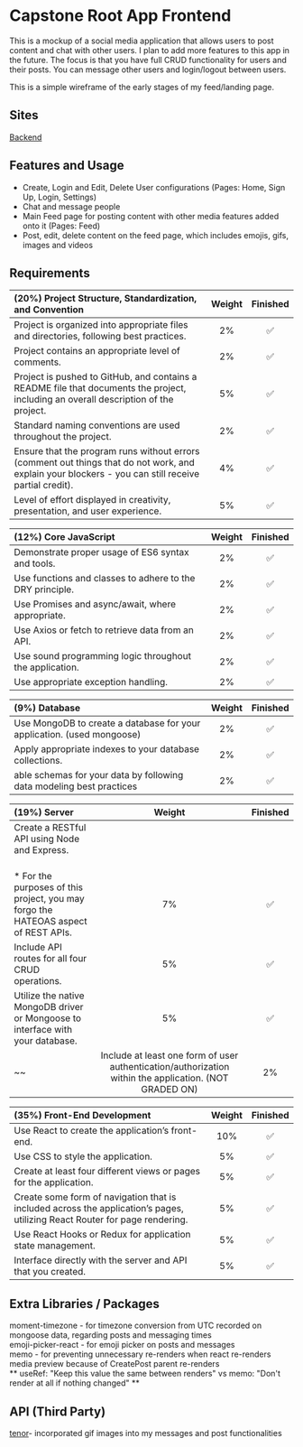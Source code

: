 # Capstone Root App Frontend
This is a mockup of a social media application that allows users to post content and chat with other users. I plan to add more features to this app in the future. The focus is that you have full CRUD functionality for users and their posts. You can message other users and login/logout between users. 

This is a simple wireframe of the early stages of my feed/landing page. 



## Sites
[Backend](https://github.com/jordles/Capstone-Root-App-Backend)

## Features and Usage

* Create, Login and Edit, Delete User configurations (Pages: Home, Sign Up, Login, Settings)
* Chat and message people
* Main Feed page for posting content with other media features added onto it  (Pages: Feed)
* Post, edit, delete content on the feed page, which includes emojis, gifs, images and videos

## Requirements

| (20%) Project Structure, Standardization, and Convention | Weight | Finished |
| :-- | :--: | :--: |
| Project is organized into appropriate files and directories, following best practices. | 2% | ✅ |
| Project contains an appropriate level of comments. | 2% | ✅ |
| Project is pushed to GitHub, and contains a README file that documents the project, including an overall description of the project. | 5% | ✅ |
| Standard naming conventions are used throughout the project. | 2% | ✅ |
| Ensure that the program runs without errors (comment out things that do not work, and explain your blockers - you can still receive partial credit). | 4% | ✅ |
| Level of effort displayed in creativity, presentation, and user experience. | 5% | ✅ |

| (12%) Core JavaScript | Weight | Finished |
| :-- | :--: | :--: |
| Demonstrate proper usage of ES6 syntax and tools. | 2% | ✅ |
| Use functions and classes to adhere to the DRY principle. | 2% | ✅ |
| Use Promises and async/await, where appropriate. | 2% | ✅ |
| Use Axios or fetch to retrieve data from an API. | 2% | ✅ |
| Use sound programming logic throughout the application. | 2% | ✅ |
| Use appropriate exception handling. | 2% | ✅ |

| (9%) Database | Weight | Finished |
| :-- | :--: | :--: |
| Use MongoDB to create a database for your application. (used mongoose) | 2% | ✅ |
| Apply appropriate indexes to your database collections. | 2% | ✅ |
| able schemas for your data by following data modeling best practices | 2% | ✅ |

| (19%) Server | Weight | Finished |
| :-- | :--: | :--: |
| Create a RESTful API using Node and Express. <br><br>
* For the purposes of this project, you may forgo the HATEOAS aspect of REST APIs. | 7% | ✅ |
| Include API routes for all four CRUD operations. | 5% | ✅ |
| Utilize the native MongoDB driver or Mongoose to interface with your database. | 5% | ✅ |
~~| Include at least one form of user authentication/authorization within the application. (NOT GRADED ON) | 2% |  |~~

| (35%) Front-End Development | Weight | Finished |
| :-- | :--: | :--: |
| Use React to create the application’s front-end. | 10% | ✅ |
| Use CSS to style the application. | 5% | ✅ |
| Create at least four different views or pages for the application. | 5% | ✅ |
| Create some form of navigation that is included across the application’s pages, utilizing React Router for page rendering. | 5% | ✅ |
| Use React Hooks or Redux for application state management. | 5% | ✅ |
| Interface directly with the server and API that you created. | 5% | ✅ |


## Extra Libraries / Packages
moment-timezone - for timezone conversion from UTC recorded on mongoose data, regarding posts and messaging times  
emoji-picker-react - for emoji picker on posts and messages    
memo - for preventing unnecessary re-renders when react re-renders media preview because of CreatePost parent re-renders  
** useRef: "Keep this value the same between renders" vs memo: "Don't render at all if nothing changed" **  
  
## API (Third Party)
[tenor](https://tenor.com/gifapi)- incorporated gif images into my messages and post functionalities


